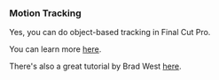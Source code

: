 ### Motion Tracking

Yes, you can do object-based tracking in Final Cut Pro.

You can learn more [here](https://support.apple.com/en-au/guide/final-cut-pro/vere9b794f29/mac).

There's also a great tutorial by Brad West [here](https://youtu.be/OBANKbLvKjs).